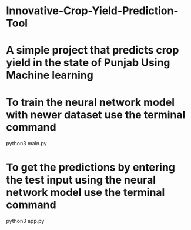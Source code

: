 # Innovative-Crop-Yield-Prediction-Tool
# A simple project that predicts crop yield in the state of Punjab Using Machine learning 


# To train the neural network model with newer dataset use the terminal command 
python3 main.py 

# To get the predictions by entering the test input using the neural network model use the terminal command 
python3 app.py 

